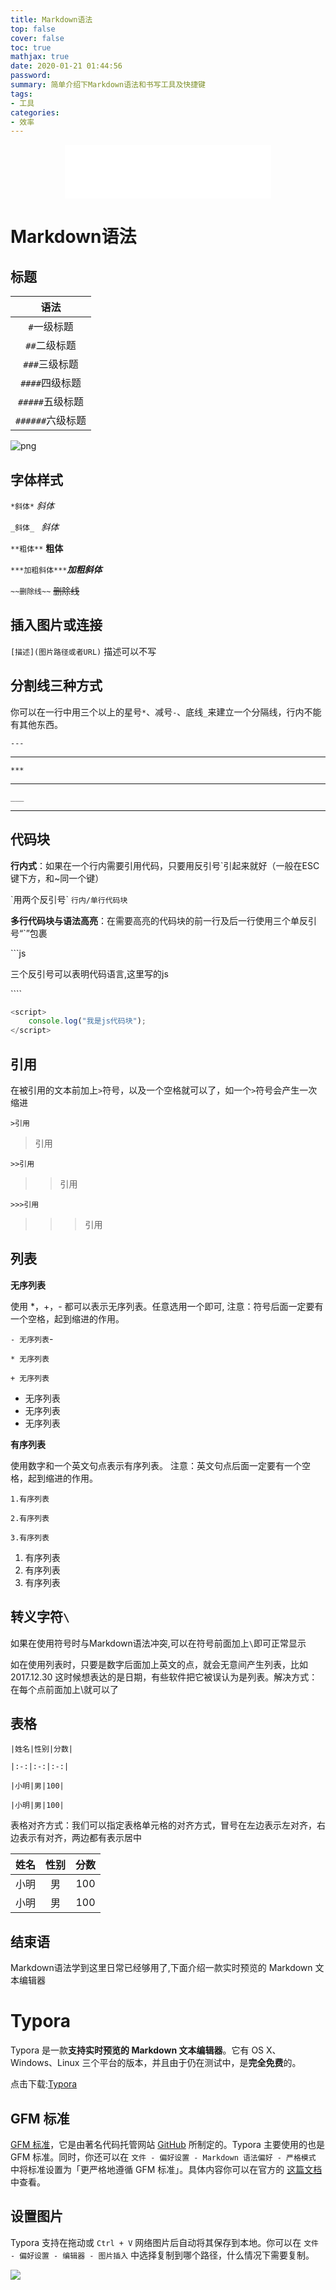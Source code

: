 ```yaml
---
title: Markdown语法
top: false
cover: false
toc: true
mathjax: true
date: 2020-01-21 01:44:56
password:
summary: 简单介绍下Markdown语法和书写工具及快捷键
tags:
- 工具
categories:
- 效率
---
```


<div align = "middle"> <iframe frameborder="no" border="0" marginwidth="0" marginheight="0" width=330 height=86 src="//music.163.com/outchain/player?type=2&id=28892385&auto=1&height=66"></iframe></div>

# Markdown语法

## 标题

|     **语法**     |
| :--------------: |
|   `#`一级标题    |
|   `##`二级标题   |
|  `###`三级标题   |
|  `####`四级标题  |
| `#####`五级标题  |
| `######`六级标题 |

![png](2.png)





## 字体样式

`*斜体*`  *斜体*

`_斜体_ `  _斜体_

`**粗体**`  **粗体**

`***加粗斜体***`***加粗斜体***

`~~删除线~~`  ~~删除线~~

## 插入图片或连接

`[描述](图片路径或者URL)`  描述可以不写

## 分割线三种方式

你可以在一行中用三个以上的星号`*`、减号`-`、底线`_`来建立一个分隔线，行内不能有其他东西。 

`---`

---

`***`

***

`___`

___



## 代码块



**行内式**：如果在一个行内需要引用代码，只要用反引号`引起来就好（一般在ESC键下方，和~同一个键） 

\`用两个反引号\` `行内/单行代码块`



**多行代码块与语法高亮**：在需要高亮的代码块的前一行及后一行使用三个单反引号“`”包裹 

\`\`\`js

三个反引号可以表明代码语言,这里写的js

\`\`\`\`

```js
<script>
    console.log("我是js代码块");
</script>
```



## 引用

在被引用的文本前加上`>`符号，以及一个空格就可以了，如一个`>`符号会产生一次缩进

`>引用` 

> 引用

`>>引用`

> > 引用

`>>>引用`

> > > 引用



## 列表

**无序列表**

使用 *，+，- 都可以表示无序列表。任意选用一个即可, 注意：符号后面一定要有一个空格，起到缩进的作用。 

`- 无序列表`- 

`* 无序列表`

`+ 无序列表`

- 无序列表
- 无序列表
- 无序列表

**有序列表**

使用数字和一个英文句点表示有序列表。 注意：英文句点后面一定要有一个空格，起到缩进的作用。 

`1.有序列表`

`2.有序列表`

`3.有序列表`

1. 有序列表
2. 有序列表
3. 有序列表

## 转义字符`\`

如果在使用符号时与Markdown语法冲突,可以在符号前面加上`\`即可正常显示

如在使用列表时，只要是数字后面加上英文的点，就会无意间产生列表，比如2017.12.30 这时候想表达的是日期，有些软件把它被误认为是列表。解决方式：在每个点前面加上\就可以了

##  表格

`|姓名|性别|分数|`

`|:-:|:-:|:-:|`

`|小明|男|100|`

`|小明|男|100|`



表格对齐方式：我们可以指定表格单元格的对齐方式，冒号在左边表示左对齐，右边表示有对齐，两边都有表示居中 

| 姓名 | 性别 | 分数 |
| :--: | :--: | :--: |
| 小明 |  男  | 100  |
| 小明 |  男  | 100  |

## 结束语

Markdown语法学到这里日常已经够用了,下面介绍一款实时预览的 Markdown 文本编辑器

# Typora

Typora 是一款**支持实时预览的 Markdown 文本编辑器**。它有 OS X、Windows、Linux 三个平台的版本，并且由于仍在测试中，是**完全免费**的。 

点击下载:[Typora](https://www.typora.io/ )

##  GFM 标准

 [GFM 标准](https://github.github.com/gfm/)，它是由著名代码托管网站 [GitHub](https://github.com/) 所制定的。Typora 主要使用的也是 GFM 标准。同时，你还可以在 `文件 - 偏好设置 - Markdown 语法偏好 - 严格模式` 中将标准设置为「更严格地遵循 GFM 标准」。具体内容你可以在官方的 [这篇文档](http://support.typora.io/Strict-Mode/) 中查看。

##  设置图片

Typora 支持在拖动或 `Ctrl + V` 网络图片后自动将其保存到本地。你可以在 `文件 - 偏好设置 - 编辑器 - 图片插入` 中选择复制到哪个路径，什么情况下需要复制。

![](3.png)

